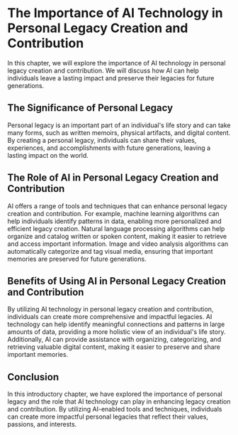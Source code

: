The Importance of AI Technology in Personal Legacy Creation and Contribution
=====================================================================================================

In this chapter, we will explore the importance of AI technology in personal legacy creation and contribution. We will discuss how AI can help individuals leave a lasting impact and preserve their legacies for future generations.

The Significance of Personal Legacy
-----------------------------------

Personal legacy is an important part of an individual's life story and can take many forms, such as written memoirs, physical artifacts, and digital content. By creating a personal legacy, individuals can share their values, experiences, and accomplishments with future generations, leaving a lasting impact on the world.

The Role of AI in Personal Legacy Creation and Contribution
-----------------------------------------------------------

AI offers a range of tools and techniques that can enhance personal legacy creation and contribution. For example, machine learning algorithms can help individuals identify patterns in data, enabling more personalized and efficient legacy creation. Natural language processing algorithms can help organize and catalog written or spoken content, making it easier to retrieve and access important information. Image and video analysis algorithms can automatically categorize and tag visual media, ensuring that important memories are preserved for future generations.

Benefits of Using AI in Personal Legacy Creation and Contribution
-----------------------------------------------------------------

By utilizing AI technology in personal legacy creation and contribution, individuals can create more comprehensive and impactful legacies. AI technology can help identify meaningful connections and patterns in large amounts of data, providing a more holistic view of an individual's life story. Additionally, AI can provide assistance with organizing, categorizing, and retrieving valuable digital content, making it easier to preserve and share important memories.

Conclusion
----------

In this introductory chapter, we have explored the importance of personal legacy and the role that AI technology can play in enhancing legacy creation and contribution. By utilizing AI-enabled tools and techniques, individuals can create more impactful personal legacies that reflect their values, passions, and interests.
